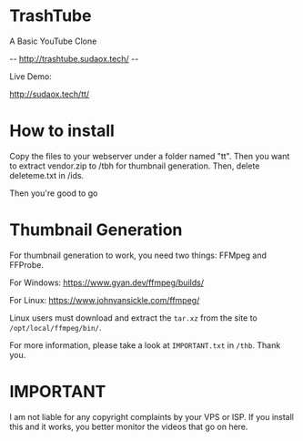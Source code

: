 # TrashTube
A Basic YouTube Clone

-- http://trashtube.sudaox.tech/ --

Live Demo:

http://sudaox.tech/tt/

# How to install

Copy the files to your webserver under a folder named "tt". Then you want to extract vendor.zip to /tbh for thumbnail generation.
Then, delete deleteme.txt in /ids.

Then you're good to go
# Thumbnail Generation
For thumbnail generation to work, you need two things: FFMpeg and FFProbe.

For Windows: https://www.gyan.dev/ffmpeg/builds/

For Linux: https://www.johnvansickle.com/ffmpeg/



Linux users must download and extract the `tar.xz` from the site to `/opt/local/ffmpeg/bin/`.

For more information, please take a look at `IMPORTANT.txt` in `/thb`. Thank you.
# IMPORTANT
I am not liable for any copyright complaints by your VPS or ISP. If you install this and it works, you better monitor the videos that go on here. 
